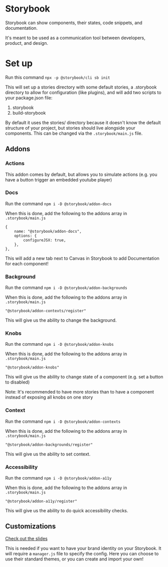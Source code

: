 # Storybook

Storybook can show components, their states, code snippets, and documentation.

It's meant to be used as a communication tool between developers, product, and design.

# Set up

Run this command
`npx -p @storybook/cli sb init`

This will set up a stories directory with some default stories, a .storybook directory to allow for configuration (like plugins), and will add two scripts to your package.json file:

1. storybook
2. build-storybook

By default it uses the stories/ directory because it doesn't know the default structure of your project, but stories should live alongside your components. This can be changed via the `.storybook/main.js` file.

## Addons

### Actions

This addon comes by default, but allows you to simulate actions (e.g. you have a button trigger an embedded youtube player)

### Docs

Run the command `npm i -D @storybook/addon-docs`

When this is done, add the following to the addons array in `.storybook/main.js`

```
{
    name: "@storybook/addon-docs",
    options: {
        configureJSX: true,
    },
},
```

This will add a new tab next to Canvas in Storybook to add Documentation for each component!

### Background

Run the command `npm i -D @storybook/addon-backgrounds`

When this is done, add the following to the addons array in `.storybook/main.js`

`"@storybook/addon-contexts/register"`

This will give us the ability to change the background.

### Knobs

Run the command `npm i -D @storybook/addon-knobs`

When this is done, add the following to the addons array in `.storybook/main.js`

`"@storybook/addon-knobs"`

This will give us the ability to change state of a component (e.g. set a button to disabled)

Note: It's recommended to have more stories than to have a component instead of exposing all knobs on one story

### Context

Run the command `npm i -D @storybook/addon-contexts`

When this is done, add the following to the addons array in `.storybook/main.js`

`"@storybook/addon-backgrounds/register"`

This will give us the ability to set context.

### Accessibility

Run the command `npm i -D @storybook/addon-a11y`

When this is done, add the following to the addons array in `.storybook/main.js`

`"@storybook/addon-a11y/register"`

This will give us the ability to do quick accessibility checks.

## Customizations

[Check out the slides](https://fem-design-systems.netlify.app/customizing-storybook)

This is needed if you want to have your brand identity on your Storybook. It will require a `manager.js` file to specify the config. Here you can choose to use their standard themes, or you can create and import your own!
